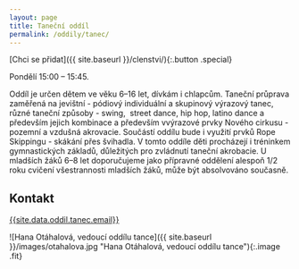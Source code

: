 ```yaml
---
layout: page
title: Taneční oddíl
permalink: /oddily/tanec/
---
```


[Chci se přidat]({{ site.baseurl }}/clenstvi/){:.button .special}

Pondělí 15:00 – 15:45.

Oddíl je určen dětem ve věku 6–16 let, dívkám i chlapcům. Taneční průprava zaměřená na jevištní - pódiový individuální a skupinový výrazový tanec, různé taneční způsoby - swing,  street dance, hip hop, latino dance a především jejich kombinace a především vvýrazové prvky Nového cirkusu - pozemní a vzdušná akrovacie. Součástí oddílu bude i využití prvků Rope Skippingu - skákání přes švihadla. V tomto oddíle děti procházejí i tréninkem gymnastických základů, důležitých pro zvládnutí taneční akrobacie. U mladších žáků 6–8 let doporučujeme jako přípravné oddělení alespoň 1/2 roku cvičení všestrannosti mladších žáků, může být absolvováno současně.

## Kontakt

[{{site.data.oddil.tanec.email}}](mailto:{{site.data.oddil.tanec.email}})

![Hana Otáhalová, vedoucí oddílu tance]({{ site.baseurl }}/images/otahalova.jpg "Hana Otáhalová, vedoucí oddílu tance"){:.image .fit}
